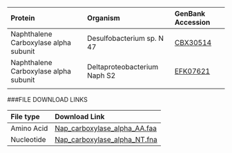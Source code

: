  Protein | Organism | GenBank Accession |
 :--- | :--- | :--- |
| Naphthalene Carboxylase alpha subunit | Desulfobacterium sp. N 47 | [CBX30514](http://www.ncbi.nlm.nih.gov/protein/CBX30514) |
| Naphthalene Carboxylase alpha subunit | Deltaproteobacterium Naph S2 | [EFK07621](http://www.ncbi.nlm.nih.gov/protein/EFK07621) |
| []() | | |

###FILE DOWNLOAD LINKS

 File type | Download Link |
 :--- | :---------- | 
| Amino Acid | [Nap_carboxylase_alpha_AA.faa](amino_acid/Nap_carboxylase_alpha_AA.faa) |
| Nucleotide | [Nap_carboxylase_alpha_NT.fna](nucleotide/Nap_carboxylase_alpha_NT.fna) |

 
